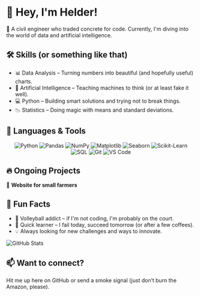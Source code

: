 # 👋 Hey, I'm Helder!  

🚀 A civil engineer who traded concrete for code. Currently, I'm diving into the world of data and artificial intelligence.  

## 🛠️ Skills (or something like that)  
- 📊 Data Analysis – Turning numbers into beautiful (and hopefully useful) charts.  
- 🤖 Artificial Intelligence – Teaching machines to think (or at least fake it well).  
- 💻 Python – Building smart solutions and trying not to break things.  
- 📉 Statistics – Doing magic with means and standard deviations.  

## 🚀 Languages & Tools  

<div align="center">
  
  <img src="https://img.shields.io/badge/Python-3776AB?style=for-the-badge&logo=python&logoColor=white" alt="Python" />
  <img src="https://img.shields.io/badge/Pandas-150458?style=for-the-badge&logo=pandas&logoColor=white" alt="Pandas" />
  <img src="https://img.shields.io/badge/NumPy-013243?style=for-the-badge&logo=numpy&logoColor=white" alt="NumPy" />
  <img src="https://img.shields.io/badge/Matplotlib-11557C?style=for-the-badge&logo=plotly&logoColor=white" alt="Matplotlib" />
  <img src="https://img.shields.io/badge/Seaborn-008080?style=for-the-badge&logo=python&logoColor=white" alt="Seaborn" />
  <img src="https://img.shields.io/badge/Scikit%20Learn-F7931E?style=for-the-badge&logo=scikit-learn&logoColor=white" alt="Scikit-Learn" />
  <img src="https://img.shields.io/badge/SQL-4479A1?style=for-the-badge&logo=postgresql&logoColor=white" alt="SQL" />
  <img src="https://img.shields.io/badge/Git-F05032?style=for-the-badge&logo=git&logoColor=white" alt="Git" />
  <img src="https://img.shields.io/badge/VS%20Code-007ACC?style=for-the-badge&logo=visual-studio-code&logoColor=white" alt="VS Code" />

</div>


## 🔥 Ongoing Projects  
🌱 **Website for small farmers**  

## 📢 Fun Facts  
- 🏐 Volleyball addict – if I'm not coding, I'm probably on the court.  
- 🎯 Quick learner – I fail today, succeed tomorrow (or after a few coffees).  
- 💡 Always looking for new challenges and ways to innovate.  

![GitHub Stats](https://github-readme-stats.vercel.app/api?username=hcdebarros&show_icons=true&theme=radical)

## 📫 Want to connect?  
Hit me up here on GitHub or send a smoke signal (just don’t burn the Amazon, please).  
